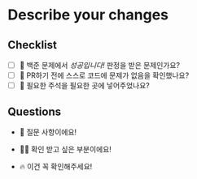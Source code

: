 # Describe your changes

## Checklist

- [ ] 🤔 백준 문제에서 *성공입니다!* 판정을 받은 문제인가요?
- [ ] 🤔 PR하기 전에 스스로 코드에 문제가 없음을 확인했나요?
- [ ] 🤔 필요한 주석을 필요한 곳에 넣어주었나요?

## Questions

- 💬 질문 사항이에요!
  
- 🤷‍♂️ 확인 받고 싶은 부분이에요!
  
- 🔥 이건 꼭 확인해주세요!